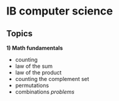 # IB computer science

## Topics
**1) Math fundamentals**
- counting
- law of the sum
- law of the product
- counting the complement set
- permutations
- combinations
*problems*
